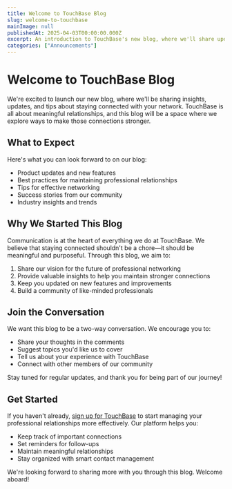 ```yaml
---
title: Welcome to TouchBase Blog
slug: welcome-to-touchbase
mainImage: null
publishedAt: 2025-04-03T00:00:00.000Z
excerpt: An introduction to TouchBase's new blog, where we'll share updates, tips, and insights about staying connected with the people who matter most.
categories: ["Announcements"]
---
```


# Welcome to TouchBase Blog

We're excited to launch our new blog, where we'll be sharing insights, updates, and tips about staying connected with your network. TouchBase is all about meaningful relationships, and this blog will be a space where we explore ways to make those connections stronger.

## What to Expect

Here's what you can look forward to on our blog:

- Product updates and new features
- Best practices for maintaining professional relationships
- Tips for effective networking
- Success stories from our community
- Industry insights and trends

## Why We Started This Blog

Communication is at the heart of everything we do at TouchBase. We believe that staying connected shouldn't be a chore—it should be meaningful and purposeful. Through this blog, we aim to:

1. Share our vision for the future of professional networking
2. Provide valuable insights to help you maintain stronger connections
3. Keep you updated on new features and improvements
4. Build a community of like-minded professionals

## Join the Conversation

We want this blog to be a two-way conversation. We encourage you to:

- Share your thoughts in the comments
- Suggest topics you'd like us to cover
- Tell us about your experience with TouchBase
- Connect with other members of our community

Stay tuned for regular updates, and thank you for being part of our journey!

## Get Started

If you haven't already, [sign up for TouchBase](/) to start managing your professional relationships more effectively. Our platform helps you:

- Keep track of important connections
- Set reminders for follow-ups
- Maintain meaningful relationships
- Stay organized with smart contact management

We're looking forward to sharing more with you through this blog. Welcome aboard!